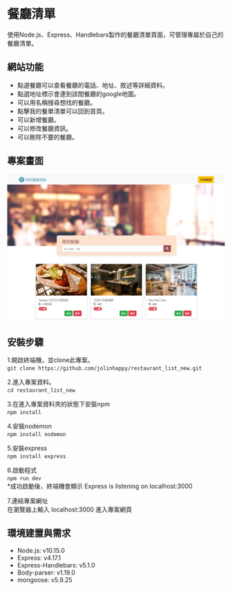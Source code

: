 # 餐廳清單
使用Node.js、Express、Handlebars製作的餐廳清單頁面，可管理專屬於自己的餐廳清單。

## 網站功能
- 點選餐廳可以查看餐廳的電話、地址、敘述等詳細資料。
- 點選地址標示會連到該間餐廳的google地圖。
- 可以用名稱搜尋想找的餐廳。
- 點擊我的餐單清單可以回到首頁。
- 可以新增餐廳。
- 可以修改餐廳資訊。
- 可以刪除不要的餐廳。

## 專案畫面
![image](https://github.com/jolinhappy/restaurant_list_new/blob/master/project_screenshot.png)

## 安裝步驟
1.開啟終端機，並clone此專案。
<br>```git clone https://github.com/jolinhappy/restaurant_list_new.git```

2.進入專案資料。
<br>```cd restaurant_list_new```

3.在進入專案資料夾的狀態下安裝npm
<br>```npm install```

4.安裝nodemon
<br>```npm install nodemon```

5.安裝express
<br>```npm install express```

6.啟動程式
<br>```npm run dev```
<br>*成功啟動後，終端機會顯示 Express is listening on localhost:3000

7.連結專案網址
<br>在瀏覽器上輸入 localhost:3000 進入專案網頁

## 環境建置與需求
- Node.js: v10.15.0
- Express: v4.17.1
- Express-Handlebars: v5.1.0
- Body-parser: v1.19.0
- mongoose: v5.9.25
